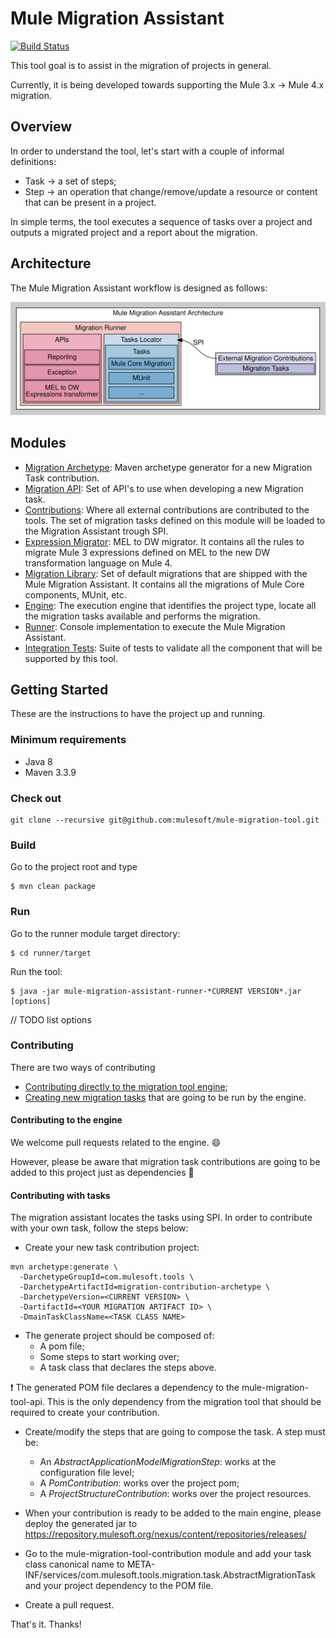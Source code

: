 # Mule Migration Assistant
[![Build Status](https://munit.ci.cloudbees.com/job/MMT-1.x/badge/icon)](https://munit.ci.cloudbees.com/job/MMT-1.x)

This tool goal is to assist in the migration of projects in general.

Currently, it is being developed towards supporting the Mule 3.x &#8594; Mule 4.x migration.

## Overview

In order to understand the tool, let's start with a couple of informal definitions:

- Task &#8594; a set of steps;
- Step &#8594; an operation that change/remove/update a resource or content that can be present in a project.

In simple terms, the tool executes a sequence of tasks over a project and outputs a migrated project and a report about the migration.

## Architecture

The Mule Migration Assistant workflow is designed as follows:

<!-- NOTE: this image is defined in './architecture.dot' and created by running './architecture.sh' -->
![Mule Migration Assistant Architecture](./architecture.svg
"A visual representation of the relation between different components that take part of a recording")

## Modules

* [Migration Archetype](./migration-contribution-archetype): Maven archetype generator for a new Migration Task contribution. 
* [Migration API](./mule-migration-tool-api): Set of API's to use when developing a new Migration task.
* [Contributions](./mule-migration-tool-contribution): Where all external contributions are contributed to the tools. The set of migration tasks defined on this module will be loaded to the Migration Assistant trough SPI.
* [Expression Migrator](./mule-migration-tool-expression): MEL to DW migrator. It contains all the rules to migrate Mule 3 expressions defined on MEL to the new DW transformation language on Mule 4.
* [Migration Library](./mule-migration-tool-library): Set of default migrations that are shipped with the Mule Migration Assistant. It contains all the migrations of Mule Core components, MUnit, etc.
* [Engine](./mule-migration-tool-engine): The execution engine that identifies the project type, locate all the migration tasks available and performs the migration.
* [Runner](./runner): Console implementation to execute the Mule Migration Assistant.
* [Integration Tests](./mule-migration-tool-tests): Suite of tests to validate all the component that will be supported by this tool. 

## Getting Started

These are the instructions to have the project up and running.

### Minimum requirements

- Java 8
- Maven 3.3.9

### Check out

```
git clone --recursive git@github.com:mulesoft/mule-migration-tool.git 
```

### Build

Go to the project root and type

```
$ mvn clean package
```

### Run

Go to the runner module target directory:

```
$ cd runner/target
```

Run the tool:

```
$ java -jar mule-migration-assistant-runner-*CURRENT VERSION*.jar [options]
```

// TODO list options

### Contributing

There are two ways of contributing

- [Contributing directly to the migration tool engine](#contributing-to-the-engine);
- [Creating new migration tasks](#contributing-with-tasks) that are going to be run by the engine.

#### Contributing to the engine

We welcome pull requests related to the engine. :smile:

However, please be aware that migration task contributions are going to be added to this project just as dependencies :grimacing:

#### Contributing with tasks

The migration assistant locates the tasks using SPI. In order to contribute with your own task, follow the steps below:

- Create your new task contribution project:

```
mvn archetype:generate \
  -DarchetypeGroupId=com.mulesoft.tools \
  -DarchetypeArtifactId=migration-contribution-archetype \
  -DarchetypeVersion=<CURRENT VERSION> \
  -DartifactId=<YOUR MIGRATION ARTIFACT ID> \
  -DmainTaskClassName=<TASK CLASS NAME>
```

* The generate project should be composed of:
    - A pom file;
    - Some steps to start working over;
    - A task class that declares the steps above.

 :exclamation: The generated POM file declares a dependency to the mule-migration-tool-api. This is the only dependency from the migration tool that should be required to create your contribution.


* Create/modify the steps that are going to compose the task. A step must be:
    - An _AbstractApplicationModelMigrationStep_: works at the configuration file level;
    - A _PomContribution_: works over the project pom;
    - A _ProjectStructureContribution_: works over the project resources.

 * When your contribution is ready to be added to the main engine, please deploy the generated jar to https://repository.mulesoft.org/nexus/content/repositories/releases/
 * Go to the mule-migration-tool-contribution module and add your task class canonical name to META-INF/services/com.mulesoft.tools.migration.task.AbstractMigrationTask and your project dependency to the POM file.
 * Create a pull request.

 That's it. Thanks!